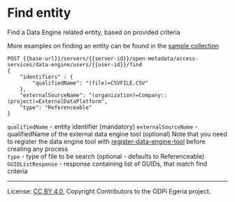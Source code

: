 <!-- SPDX-License-Identifier: CC-BY-4.0 -->
<!-- Copyright Contributors to the ODPi Egeria project. -->

# Find entity

Find a Data Engine related entity, based on provided criteria

More examples on finding an entity can be found in the 
[sample collection](../../../docs/samples/collections/DataEngine-asset_endpoints.postman_collection.json) 
 

```
POST {{base-url}}/servers/{{server-id}}/open-metadata/access-services/data-engine/users/{{user-id}}/find
{
    "identifiers" : {
        "qualifiedName": "(file)=CSVFILE.CSV"
    },
    "externalSourceName": "(organization)=Company::(project)=ExternalDataPlatform",
    "type": "Referenceable"
}
```

`qualifiedName` - entity identifier (mandatory)
`externalSourceName` - qualifiedName of the external data engine tool (optional)
 Note that you need to register the data engine tool with [register-data-engine-tool](register-data-engine-tool.md) 
 before creating any process   
`type` - type of file to be search (optional - defaults to Referenceable)
`GUIDListResponse` - response containing list of GUIDs, that match find criteria


----
License: [CC BY 4.0](https://creativecommons.org/licenses/by/4.0/),
Copyright Contributors to the ODPi Egeria project.







